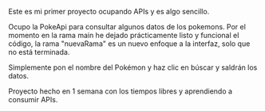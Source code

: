 Este es mi primer proyecto ocupando APIs y es algo sencillo.

Ocupo la PokeApi para consultar algunos datos de los pokemons. Por el momento en la rama main he dejado prácticamente 
listo y funcional el código, la rama "nuevaRama" es un nuevo enfoque a la interfaz, solo que no está terminada.

Simplemente pon el nombre del Pokémon y haz clic en búscar y saldrán los datos.

Proyecto hecho en 1 semana con los tiempos libres y aprendiendo a consumir APIs.
